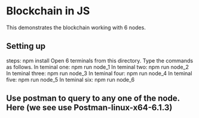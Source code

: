 # Blockchain in JS
 This demonstrates the blockchain working with 6 nodes.

## Setting up
steps:
	npm install
	Open 6 terminals from this directory. Type the commands as follows.
	In teminal one: npm run node_1
	In teminal two: npm run node_2
	In teminal three: npm run node_3
	In teminal four: npm run node_4
	In teminal five: npm run node_5
	In teminal six: npm run node_6
## Use postman to query to any one of the node. Here (we see use Postman-linux-x64-6.1.3)
